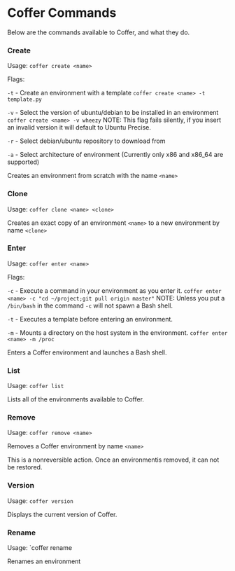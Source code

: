 # Coffer Commands

Below are the commands available to Coffer, and what they do.

### Create

Usage: `coffer create <name>`

Flags: 

`-t` - Create an environment with a template `coffer create <name> -t template.py`

`-v` - Select the version of ubuntu/debian to be installed in an environment `coffer create <name> -v wheezy` NOTE: This flag fails silently, if you insert an invalid version it will default to Ubuntu Precise.

`-r` - Select debian/ubuntu repository to download from

`-a` - Select architecture of environment (Currently only x86 and x86_64 are supported)

Creates an environment from scratch with the name `<name>`

### Clone

Usage: `coffer clone <name> <clone>`

Creates an exact copy of an environment `<name>` to a new environment by name `<clone>`

### Enter

Usage: `coffer enter <name>`

Flags:

`-c` - Execute a command in your environment as you enter it. `coffer enter <name> -c "cd ~/project;git pull origin master"` NOTE: Unless you put a `/bin/bash` in the command `-c` will not spawn a Bash shell.  

`-t` - Executes a template before entering an environment.

`-m` - Mounts a directory on the host system in the environment. `coffer enter <name> -m /proc`

Enters a Coffer environment and launches a Bash shell. 

### List

Usage: `coffer list`

Lists all of the environments available to Coffer.

### Remove

Usage: `coffer remove <name>`

Removes a Coffer environment by name `<name>` 

This is a nonreversible action. Once an environmentis removed, it can not be restored.

### Version

Usage: `coffer version`

Displays the current version of Coffer.

### Rename

Usage: `coffer rename <name> <new name>

Renames an environment
